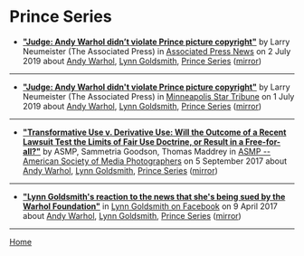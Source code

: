 # Prince Series

 - [**"Judge: Andy Warhol didn’t violate Prince picture copyright"**](https://www.apnews.com/d14de100e0454e658238546e0e036fc2) by Larry Neumeister (The Associated Press) in [Associated Press News](https://www.apnews.com/) on 2 July 2019 about [Andy Warhol](https://bjmdotnet.github.io/pr1nc3/topics/andy-warhol/), [Lynn Goldsmith](https://bjmdotnet.github.io/pr1nc3/topics/lynn-goldsmith/), [Prince Series](https://bjmdotnet.github.io/pr1nc3/topics/prince-series/) ([mirror](https://web.archive.org/web/*/https://www.apnews.com/d14de100e0454e658238546e0e036fc2))

----

 - [**"Judge: Andy Warhol didn't violate Prince picture copyright"**](http://www.startribune.com/judge-andy-warhol-didn-t-violate-prince-picture-copyright/512091952/) by Larry Neumeister (The Associated Press) in [Minneapolis Star Tribune](http://www.startribune.com/) on 1 July 2019 about [Andy Warhol](https://bjmdotnet.github.io/pr1nc3/topics/andy-warhol/), [Lynn Goldsmith](https://bjmdotnet.github.io/pr1nc3/topics/lynn-goldsmith/), [Prince Series](https://bjmdotnet.github.io/pr1nc3/topics/prince-series/) ([mirror](https://web.archive.org/web/*/http://www.startribune.com/judge-andy-warhol-didn-t-violate-prince-picture-copyright/512091952/))

----

 - [**"Transformative Use v. Derivative Use:  Will the Outcome of a Recent Lawsuit Test the Limits of Fair Use Doctrine, or Result in a Free-for-all?"**](https://www.asmp.org/legal/transformative-use-v-derivative-use-will-outcome-recent-lawsuit-test-limits-fair-use-doctrine-result-free/) by ASMP, Sammetria Goodson, Thomas Maddrey in [ASMP -- American Society of Media Photographers](https://www.asmp.org/) on 5 September 2017 about [Andy Warhol](https://bjmdotnet.github.io/pr1nc3/topics/andy-warhol/), [Lynn Goldsmith](https://bjmdotnet.github.io/pr1nc3/topics/lynn-goldsmith/), [Prince Series](https://bjmdotnet.github.io/pr1nc3/topics/prince-series/) ([mirror](https://web.archive.org/web/*/https://www.asmp.org/legal/transformative-use-v-derivative-use-will-outcome-recent-lawsuit-test-limits-fair-use-doctrine-result-free/))

----

 - [**"Lynn Goldsmith's reaction to the news that she's being sued by the Warhol Foundation"**](https://www.facebook.com/lynn.goldsmith/posts/10155098104516758) in [Lynn Goldsmith on Facebook](https://www.facebook.com/lynn.goldsmith) on 9 April 2017 about [Andy Warhol](https://bjmdotnet.github.io/pr1nc3/topics/andy-warhol/), [Lynn Goldsmith](https://bjmdotnet.github.io/pr1nc3/topics/lynn-goldsmith/), [Prince Series](https://bjmdotnet.github.io/pr1nc3/topics/prince-series/) ([mirror](https://web.archive.org/web/*/https://www.facebook.com/lynn.goldsmith/posts/10155098104516758))

----

[Home](../)
